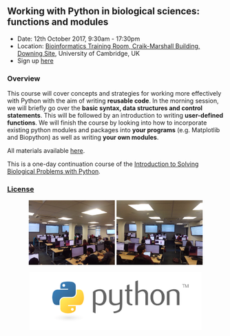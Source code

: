 ## Working with Python in biological sciences: functions and modules

- Date: 12th October 2017, 9:30am - 17:30pm
- Location: [Bioinformatics Training Room, Craik-Marshall Building, Downing Site](https://www.google.co.uk/maps/search/Craik-Marshall+Building,+Downing+Site,+Cambridge/@52.202042,0.1201856,17z/data=!3m1!4b1?hl=en-GB), University of Cambridge, UK
- Sign up [here](https://training.cam.ac.uk/event/2168523)

### Overview
This course will cover concepts and strategies for working more effectively with Python with the aim of writing **reusable code**. In the morning session, we will briefly go over the **basic syntax, data structures and control statements**. This will be followed by an introduction to writing **user-defined functions**. We will finish the course by looking into how to incorporate existing python modules and packages into **your programs** (e.g. Matplotlib and Biopython) as well as writing **your own modules**. 

All materials available [here](https://github.com/semacu/python-functions-and-modules/blob/master/python_fm_intro.ipynb).

This is a one-day continuation course of the [Introduction to Solving Biological Problems with Python](https://github.com/pycam/python-basic).

### [License](https://github.com/semacu/python-functions-and-modules/blob/master/LICENSE)

<p align="center">
  <img src=IMG_20171012_145918.jpg width="200"> <img src=IMG_20171012_145948.jpg width="200">
</p>

<p align="center">
  <img src=python.png width="400">
</p>
